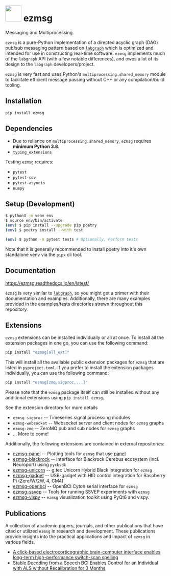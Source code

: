 # <img src="https://raw.githubusercontent.com/iscoe/ezmsg/main/docs/source/logo.png" width="50"/> ezmsg

Messaging and Multiprocessing.

`ezmsg` is a pure-Python implementation of a directed acyclic graph (DAG) pub/sub messaging pattern based on [`labgraph`](https://github.com/facebookresearch/labgraph) which is optimized and intended for use in constructing real-time software. `ezmsg` implements much of the `labgraph` API (with a few notable differences), and owes a lot of its design to the `labgraph` developers/project.

`ezmsg` is very fast and uses Python's `multiprocessing.shared_memory` module to facilitate efficient message passing without C++ or any compilation/build tooling.

## Installation

`pip install ezmsg`

## Dependencies

- Due to reliance on `multiprocessing.shared_memory`, `ezmsg` requires **minimum Python 3.8**.
- `typing_extensions`

Testing `ezmsg` requires:

- `pytest`
- `pytest-cov`
- `pytest-asyncio`
- `numpy`

## Setup (Development)

```bash
$ python3 -m venv env
$ source env/bin/activate
(env) $ pip install --upgrade pip poetry
(env) $ poetry install --with test

(env) $ python -m pytest tests # Optionally, Perform tests
```

Note that it is generally recommended to install poetry into it's own standalone venv via the `pipx` cli tool.

## Documentation

https://ezmsg.readthedocs.io/en/latest/

`ezmsg` is very similar to [`labgraph`](https://www.github.com/facebookresearch/labgraph), so you might get a primer with their documentation and examples. Additionally, there are many examples provided in the examples/tests directories strewn throughout this repository.

## Extensions

`ezmsg` extensions can be installed individually or all at once. To install all the extension packages in one go, you can use the following command:

```bash
pip install "ezmsg[all_ext]"
```

This will install all the available public extension packages for `ezmsg` that are listed in `pyproject.toml`.
If you prefer to install the extension packages individually, you can use the following command:

```bash
pip install "ezmsg[zmq,sigproc,...]"
```

Please note that the `ezmsg` package itself can still be installed without any additional extensions using `pip install ezmsg`.

See the extension directory for more details

- `ezmsg-sigproc` -- Timeseries signal processing modules
- `ezmsg-websocket` -- Websocket server and client nodes for `ezmsg` graphs
- `ezmsg-zmq` -- ZeroMQ pub and sub nodes for `ezmsg` graphs
- ... More to come!

Additionally, the following extensions are contained in external repositories:

- [ezmsg-panel](https://github.com/griffinmilsap/ezmsg-panel) -- Plotting tools for `ezmsg` that use [panel](https://github.com/holoviz/panel)
- [ezmsg-blackrock](https://github.com/griffinmilsap/ezmsg-blackrock) -- Interface for Blackrock Cerebus ecosystem (incl. Neuroport) using `pycbsdk`
- [ezmsg-unicorn](https://github.com/griffinmilsap/ezmsg-unicorn) -- g.tec Unicorn Hybrid Black integration for `ezmsg`
- [ezmsg-gadget](https://github.com/griffinmilsap/ezmsg-gadget) -- USB-gadget with HID control integration for Raspberry Pi (Zero/W/2W, 4, CM4)
- [ezmsg-openbci](https://github.com/griffinmilsap/ezmsg-openbci) -- OpenBCI Cyton serial interface for `ezmsg`
- [ezmsg-ssvep](https://github.com/griffinmilsap/ezmsg-ssvep) -- Tools for running SSVEP experiments with `ezmsg`
- [ezmsg-vispy](https://github.com/pperanich/ezmsg-vispy) -- `ezmsg` visualization toolkit using PyQt6 and vispy.

## Publications

A collection of academic papers, journals, and other publications that have cited or utilized `ezmsg` in research and development.
These publications provide insights into the practical applications and impact of `ezmsg` in various fields.

- [A click-based electrocorticographic brain-computer interface enables long-term high-performance switch-scan spelling](https://doi.org/10.21203/rs.3.rs-3158792/v1)
- [Stable Decoding from a Speech BCI Enables Control for an Individual with ALS without Recalibration for 3 Months](https://doi.org/10.1002/advs.202304853)
